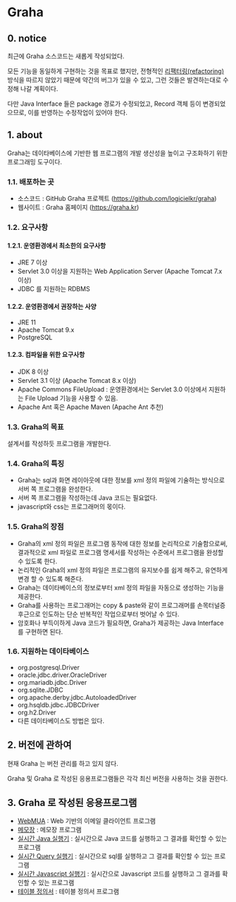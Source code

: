 # Graha

## 0. notice

최근에 Graha 소스코드는 새롭게 작성되었다.

모든 기능을 동일하게 구현하는 것을 목표로 했지만,
전형적인 [리팩터링(refactoring)](https://ko.wikipedia.org/wiki/%EB%A6%AC%ED%8C%A9%ED%84%B0%EB%A7%81) 방식을 따르지 않았기 때문에 약간의 버그가 있을 수 있고,
그런 것들은 발견하는대로 수정해 나갈 계획이다.

다만 Java Interface 들은 package 경로가 수정되었고,
Record 객체 등이 변경되었으므로,
이를 반영하는 수정작업이 있어야 한다.

## 1. about

Graha는 데이타베이스에 기반한 웹 프로그램의 개발 생산성을 높이고 구조화하기 위한 프로그래밍 도구이다.

### 1.1. 배포하는 곳

* 소스코드 : GitHub Graha 프로젝트 (https://github.com/logicielkr/graha)
* 웹사이트 : Graha 홈페이지 (https://graha.kr)

### 1.2. 요구사항

#### 1.2.1. 운영환경에서 최소한의 요구사항

* JRE 7 이상
* Servlet 3.0 이상을 지원하는 Web Application Server (Apache Tomcat 7.x 이상)
* JDBC 를 지원하는 RDBMS

#### 1.2.2. 운영환경에서 권장하는 사양

* JRE 11
* Apache Tomcat 9.x
* PostgreSQL

#### 1.2.3. 컴파일을 위한 요구사항

* JDK 8 이상
* Servlet 3.1 이상 (Apache Tomcat 8.x 이상)
* Apache Commons FileUpload : 운영환경에서는 Servlet 3.0 이상에서 지원하는 File Upload 기능을 사용할 수 있음.
* Apache Ant 혹은 Apache Maven (Apache Ant 추천)

### 1.3. Graha의 목표

설계서를 작성하듯 프로그램을 개발한다.

### 1.4. Graha의 특징

* Graha는 sql과 화면 레이아웃에 대한 정보를 xml 정의 파일에 기술하는 방식으로 서버 쪽 프로그램을 완성한다.
* 서버 쪽 프로그램을 작성하는데 Java 코드는 필요없다.
* javascript와 css는 프로그래머의 몫이다.

### 1.5. Graha의 장점

* Graha의 xml 정의 파일은 프로그램 동작에 대한 정보를 논리적으로 기술함으로써, 결과적으로 xml 파일로 프로그램 명세서를 작성하는 수준에서 프로그램을 완성할 수 있도록 한다.
* 논리적인 Graha의 xml 정의 파일은 프로그램의 유지보수를 쉽게 해주고, 유연하게 변경 할 수 있도록 해준다.
* Graha는 데이타베이스의 정보로부터 xml 정의 파일을 자동으로 생성하는 기능을 제공한다.
* Graha를 사용하는 프로그래머는 copy & paste와 같이 프로그래머를 손목터널증후근으로 인도하는 단순 반복적인 작업으로부터 벗어날 수 있다.
* 암호화나 부득이하게 Java 코드가 필요하면, Graha가 제공하는 Java Interface를 구현하면 된다.

### 1.6. 지원하는 데이타베이스

* org.postgresql.Driver
* oracle.jdbc.driver.OracleDriver
* org.mariadb.jdbc.Driver
* org.sqlite.JDBC
* org.apache.derby.jdbc.AutoloadedDriver
* org.hsqldb.jdbc.JDBCDriver
* org.h2.Driver
* 다른 데이타베이스도 방법은 있다.

## 2. 버전에 관하여

현재 Graha 는 버전 관리를 하고 있지 않다.

Graha 및 Graha 로 작성된 응용프로그램들은 각각 최신 버전을 사용하는 것을 권한다.

## 3. Graha 로 작성된 응용프로그램

- [WebMUA](https://github.com/logicielkr/WebMUA) : Web 기반의 이메일 클라이언트 프로그램
- [메모장](https://github.com/logicielkr/memo) : 메모장 프로그램
- [실시간 Java 실행기](https://github.com/logicielkr/JavaExecutor) : 실시간으로 Java 코드를 실행하고 그 결과를 확인할 수 있는 프로그램
- [실시간 Query 실행기](https://github.com/logicielkr/QueryExecutor) : 실시간으로 sql를 실행하고 그 결과를 확인할 수 있는 프로그램
- [실시간 Javascript 실행기](https://github.com/logicielkr/JavascriptExecutor) : 실시간으로 Javascript 코드를 실행하고 그 결과를 확인할 수 있는 프로그램
- [테이블 정의서](https://github.com/logicielkr/table) : 테이블 정의서 프로그램
